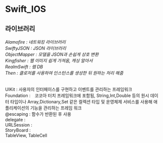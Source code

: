 # Swift_IOS

<h2>라이브러리</h2>
<h6>
Alamofire : 네트워킹 라이브러리<br>
SwiftyJSON : JSON 라이브러리<br>
ObjectMapper : 모델을 JSON과 손쉽게 상호 변환<br>
Kingfisher : 웹 이미지 쉽게 가져옴, 캐싱 알아서<br>
RealmSwift : 렘 DB<br>
Then : 클로저를 사용하여 인스턴스를 생성한 뒤 원하는 처리 해줌  
</h6>
UIKit : 사용자의 인터페이스를 구현하고 이벤트를 관리하는 프레임워크　<br>
Foundation :　코코아 터치 프레임워크에 포함됨, String,Int,Double 등의 원시 데이터 타입이나 Array,Dictionary,Set 같은 컬렉션 타입 및 운영체제 서비스를 사용해 애플리케이션의 기능을 관리하는 프레임 워크<br>
@escaping : 함수가 반환된 후 사용 <br>
delegate : <br>
URLSession : <br>
StoryBoard : <br>
TableView, TableCell 
 
